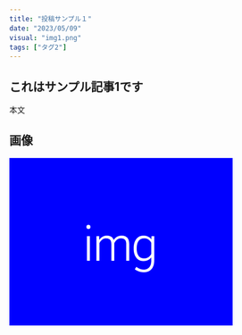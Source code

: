 ```yaml
---
title: "投稿サンプル１"
date: "2023/05/09"
visual: "img1.png"
tags: ["タグ2"]
---
```


## これはサンプル記事1です

本文

## 画像

![サンプルalt](img1.png)
